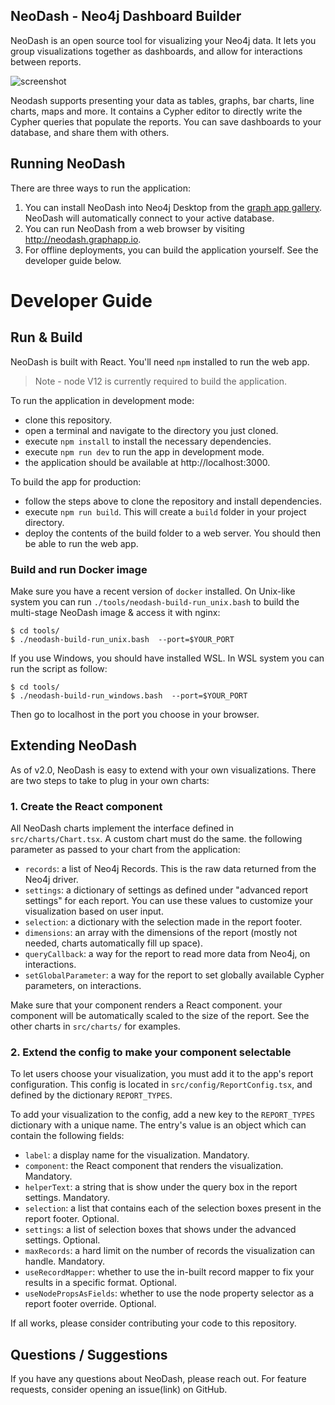
## NeoDash - Neo4j Dashboard Builder
NeoDash is an open source tool for visualizing your Neo4j data. It lets you group visualizations together as dashboards, and allow for interactions between reports. 

![screenshot](public/screenshot.png)

Neodash supports presenting your data as tables, graphs, bar charts, line charts, maps and more. It contains a Cypher editor to directly write the Cypher queries that populate the reports. You can save dashboards to your database, and share them with others.

## Running NeoDash
There are three ways to run the application:

1. You can install NeoDash into Neo4j Desktop from the [graph app gallery](https://install.graphapp.io). NeoDash will automatically connect to your active database.
2. You can run NeoDash from a web browser by visiting http://neodash.graphapp.io.
3. For offline deployments, you can build the application yourself. See the developer guide below.


# Developer Guide
## Run & Build
NeoDash is built with React. You'll need `npm` installed to run the web app.

> Note - node V12 is currently required to build the application.

To run the application in development mode:
- clone this repository.
- open a terminal and navigate to the directory you just cloned.
- execute `npm install` to install the necessary dependencies.
- execute `npm run dev` to run the app in development mode.
- the application should be available at http://localhost:3000.


To build the app for production:
- follow the steps above to clone the repository and install dependencies.
- execute `npm run build`. This will create a `build` folder in your project directory.
- deploy the contents of the build folder to a web server. You should then be able to run the web app.

### Build and run Docker image
Make sure you have a recent version of `docker` installed.
On Unix-like system you can run  `./tools/neodash-build-run_unix.bash` to build the multi-stage NeoDash image & access it with nginx:
```
$ cd tools/
$ ./neodash-build-run_unix.bash  --port=$YOUR_PORT
```
If you use Windows, you should have installed WSL. In WSL system you can run the script as follow:
```
$ cd tools/
$ ./neodash-build-run_windows.bash  --port=$YOUR_PORT
```
Then go to localhost in the port you choose in your browser.

 ## Extending NeoDash
 As of v2.0, NeoDash is easy to extend with your own visualizations. There are two steps to take to plug in your own charts:
 
###  1. Create the React component
All NeoDash charts implement the interface defined in `src/charts/Chart.tsx`. A custom chart must do the same. the following parameter as passed to your chart from the application:
- `records`: a list of Neo4j Records. This is the raw data returned from the Neo4j driver. 
- `settings`: a dictionary of settings as defined under "advanced report settings" for each report. You can use these values to customize your visualization based on user input.
- `selection`: a dictionary with the selection made in the report footer.
- `dimensions`: an array with the dimensions of the report (mostly not needed, charts automatically fill up space).
- `queryCallback`: a way for the report to read more data from Neo4j, on interactions.
- `setGlobalParameter`: a way for the report to set globally available Cypher parameters, on interactions.

Make sure that your component renders a React component. your component will be automatically scaled to the size of the report. See the other charts in `src/charts/` for examples. 

### 2. Extend the config to make your component selectable

To let users choose your visualization, you must add it to the app's report configuration. This config is located in `src/config/ReportConfig.tsx`, and defined by the dictionary `REPORT_TYPES`.

To add your visualization to the config, add a new key to the `REPORT_TYPES` dictionary with a unique name. The entry's value is an object which can contain the following fields:
- `label`: a display name for the visualization. Mandatory.
- `component`: the React component that renders the visualization. Mandatory.
- `helperText`: a string that is show under the query box in the report settings. Mandatory.
- `selection`: a list that contains each of the selection boxes present in the report footer. Optional.
- `settings`: a list of selection boxes that shows under the advanced settings. Optional.
- `maxRecords`: a hard limit on the number of records the visualization can handle. Mandatory.
- `useRecordMapper`: whether to use the in-built record mapper to fix your results in a specific format. Optional.
- `useNodePropsAsFields`: whether to use the node property selector as a report footer override. Optional.

If all works, please consider contributing your code to this repository.

## Questions / Suggestions
If you have any questions about NeoDash, please reach out. For feature requests, consider opening an issue(link) on GitHub.

